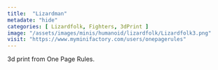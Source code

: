```yaml
---
title:  "Lizardman"
metadate: "hide"
categories: [ Lizardfolk, Fighters, 3dPrint ]
image: "/assets/images/minis/humanoid/lizardfolk/Lizardfolk3.png"
visit: "https://www.myminifactory.com/users/onepagerules"
---
```

3d print from One Page Rules.